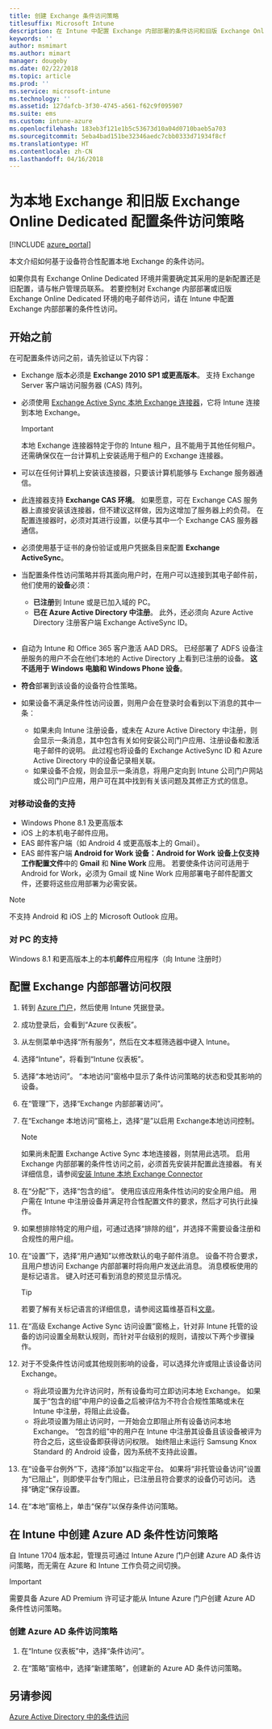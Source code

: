 ```yaml
---
title: 创建 Exchange 条件访问策略
titlesuffix: Microsoft Intune
description: 在 Intune 中配置 Exchange 内部部署的条件访问和旧版 Exchange Online Dedicated。
keywords: ''
author: msmimart
ms.author: mimart
manager: dougeby
ms.date: 02/22/2018
ms.topic: article
ms.prod: ''
ms.service: microsoft-intune
ms.technology: ''
ms.assetid: 127dafcb-3f30-4745-a561-f62c9f095907
ms.suite: ems
ms.custom: intune-azure
ms.openlocfilehash: 183eb3f121e1b5c53673d10a04d0710baeb5a703
ms.sourcegitcommit: 5eba4bad151be32346aedc7cbb0333d71934f8cf
ms.translationtype: HT
ms.contentlocale: zh-CN
ms.lasthandoff: 04/16/2018
---
```

# <a name="create-a-conditional-access-policy-for-exchange-on-premises-and-legacy-exchange-online-dedicated"></a>为本地 Exchange 和旧版 Exchange Online Dedicated 配置条件访问策略

[!INCLUDE [azure_portal](./includes/azure_portal.md)]

本文介绍如何基于设备符合性配置本地 Exchange 的条件访问。

如果你具有 Exchange Online Dedicated 环境并需要确定其采用的是新配置还是旧配置，请与帐户管理员联系。 若要控制对 Exchange 内部部署或旧版 Exchange Online Dedicated 环境的电子邮件访问，请在 Intune 中配置 Exchange 内部部署的条件性访问。

## <a name="before-you-begin"></a>开始之前

在可配置条件访问之前，请先验证以下内容：

- Exchange 版本必须是 **Exchange 2010 SP1 或更高版本**。 支持 Exchange Server 客户端访问服务器 (CAS) 阵列。

- 必须使用 [Exchange Active Sync 本地 Exchange 连接器](exchange-connector-install.md)，它将 Intune 连接到本地 Exchange。

    >[!IMPORTANT]
    >本地 Exchange 连接器特定于你的 Intune 租户，且不能用于其他任何租户。 还需确保仅在一台计算机上安装适用于租户的 Exchange 连接器。

- 可以在任何计算机上安装该连接器，只要该计算机能够与 Exchange 服务器通信。

- 此连接器支持 **Exchange CAS 环境**。 如果愿意，可在 Exchange CAS 服务器上直接安装该连接器，但不建议这样做，因为这增加了服务器上的负荷。 在配置连接器时，必须对其进行设置，以便与其中一个 Exchange CAS 服务器通信。

- 必须使用基于证书的身份验证或用户凭据条目来配置 **Exchange ActiveSync**。

- 当配置条件性访问策略并将其面向用户时，在用户可以连接到其电子邮件前，他们使用的**设备**必须：
    - **已注册**到 Intune 或是已加入域的 PC。
    - **已在 Azure Active Directory 中注册**。 此外，还必须向 Azure Active Directory 注册客户端 Exchange ActiveSync ID。
<br></br>
- 自动为 Intune 和 Office 365 客户激活 AAD DRS。 已经部署了 ADFS 设备注册服务的用户不会在他们本地的 Active Directory 上看到已注册的设备。 **这不适用于 Windows 电脑和 Windows Phone 设备**。

- **符合**部署到该设备的设备符合性策略。

- 如果设备不满足条件性访问设置，则用户会在登录时会看到以下消息的其中一条：
    - 如果未向 Intune 注册设备，或未在 Azure Active Directory 中注册，则会显示一条消息，其中包含有关如何安装公司门户应用、注册设备和激活电子邮件的说明。 此过程也将设备的 Exchange ActiveSync ID 和 Azure Active Directory 中的设备记录相关联。
    - 如果设备不合规，则会显示一条消息，将用户定向到 Intune 公司门户网站或公司门户应用，用户可在其中找到有关该问题及其修正方式的信息。

### <a name="support-for-mobile-devices"></a>对移动设备的支持

- Windows Phone 8.1 及更高版本
- iOS 上的本机电子邮件应用。
- EAS 邮件客户端（如 Android 4 或更高版本上的 Gmail）。
- EAS 邮件客户端 **Android for Work 设备：**Android for Work 设备上仅支持**工作配置文件**中的 **Gmail** 和 **Nine Work** 应用。 若要使条件访问可适用于 Android for Work，必须为 Gmail 或 Nine Work 应用部署电子邮件配置文件，还要将这些应用部署为必需安装。

> [!NOTE]
> 不支持 Android 和 iOS 上的 Microsoft Outlook 应用。 

### <a name="support-for-pcs"></a>对 PC 的支持

Windows 8.1 和更高版本上的本机**邮件**应用程序（向 Intune 注册时）


## <a name="configure-exchange-on-premises-access"></a>配置 Exchange 内部部署访问权限

1. 转到 [Azure 门户](https://portal.azure.com/)，然后使用 Intune 凭据登录。

1. 成功登录后，会看到“Azure 仪表板”。

1. 从左侧菜单中选择“所有服务”，然后在文本框筛选器中键入 Intune。

1. 选择“Intune”，将看到“Intune 仪表板”。

1. 选择“本地访问”。 “本地访问”窗格中显示了条件访问策略的状态和受其影响的设备。

1. 在“管理”下，选择“Exchange 内部部署访问”。

1. 在“Exchange 本地访问”窗格上，选择“是”以启用 Exchange本地访问控制。

    > [!NOTE]
    > 如果尚未配置 Exchange Active Sync 本地连接器，则禁用此选项。  启用 Exchange 内部部署的条件性访问之前，必须首先安装并配置此连接器。 有关详细信息，请参阅[安装 Intune 本地 Exchange Connector](exchange-connector-install.md)

1. 在“分配”下，选择“包含的组”。  使用应该应用条件性访问的安全用户组。 用户需在 Intune 中注册设备并满足符合性配置文件的要求，然后才可执行此操作。

1. 如果想排除特定的用户组，可通过选择“排除的组”，并选择不需要设备注册和合规性的用户组。

1. 在“设置”下，选择“用户通知”以修改默认的电子邮件消息。 设备不符合要求，且用户想访问 Exchange 内部部署时将向用户发送此消息。 消息模板使用的是标记语言。  键入时还可看到消息的预览显示情况。
    > [!TIP]
    > 若要了解有关标记语言的详细信息，请参阅这篇维基百科[文章](https://en.wikipedia.org/wiki/Markup_language)。

1. 在“高级 Exchange Active Sync 访问设置”窗格上，针对非 Intune 托管的设备的访问设置全局默认规则，而针对平台级别的规则，请按以下两个步骤操作。

1. 对于不受条件性访问或其他规则影响的设备，可以选择允许或阻止该设备访问 Exchange。

   - 将此项设置为允许访问时，所有设备均可立即访问本地 Exchange。  如果属于“包含的组”中用户的设备之后被评估为不符合合规性策略或未在 Intune 中注册，将阻止此设备。
   - 将此项设置为阻止访问时，一开始会立即阻止所有设备访问本地 Exchange。  “包含的组”中的用户在 Intune 中注册其设备且该设备被评为符合之后，这些设备即获得访问权限。 始终阻止未运行 Samsung Knox Standard 的 Android 设备，因为系统不支持此设置。

1. 在“设备平台例外”下，选择“添加”以指定平台。 如果将“非托管设备访问”设置为“已阻止”，则即使平台专门阻止，已注册且符合要求的设备仍可访问。 选择“确定”保存设置。

1. 在“本地”窗格上，单击“保存”以保存条件访问策略。

## <a name="create-azure-ad-conditional-access-policies-in-intune"></a>在 Intune 中创建 Azure AD 条件性访问策略

自 Intune 1704 版本起，管理员可通过 Intune Azure 门户创建 Azure AD 条件访问策略，而无需在 Azure 和 Intune 工作负荷之间切换。

> [!IMPORTANT]
> 需要具备 Azure AD Premium 许可证才能从 Intune Azure 门户创建 Azure AD 条件性访问策略。

### <a name="to-create-azure-ad-conditional-access-policy"></a>创建 Azure AD 条件访问策略

1. 在“Intune 仪表板”中，选择“条件访问”。

2. 在“策略”窗格中，选择“新建策略”，创建新的 Azure AD 条件访问策略。

## <a name="see-also"></a>另请参阅

[Azure Active Directory 中的条件访问](https://docs.microsoft.com/azure/active-directory/active-directory-conditional-access)
